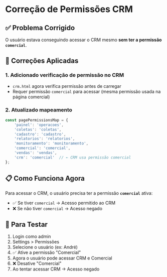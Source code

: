 # Correção de Permissões CRM

## ✅ Problema Corrigido

O usuário estava conseguindo acessar o CRM mesmo **sem ter a permissão `comercial`**.

## 🔧 Correções Aplicadas

### 1. **Adicionado verificação de permissão no CRM**
- `crm.html` agora verifica permissão antes de carregar
- Requer permissão `comercial` para acessar (mesma permissão usada na página comercial)

### 2. **Atualizado mapeamento**
```javascript
const pagePermissionsMap = {
    'painel': 'operacoes',
    'coletas': 'coletas',
    'cadastro': 'cadastro',
    'relatorios': 'relatorios',
    'monitoramento': 'monitoramento',
    'comercial': 'comercial',
    'vendas': 'vendas',
    'crm': 'comercial'  // ← CRM usa permissão comercial
};
```

## 📋 Como Funciona Agora

Para acessar o CRM, o usuário precisa ter a permissão **`comercial`** ativa:
- ✅ Se tiver `comercial` → Acesso permitido ao CRM
- ❌ Se não tiver `comercial` → Acesso negado

## 🎯 Para Testar

1. Login como admin
2. Settings > Permissões
3. Selecione o usuário (ex: André)
4. ✅ Ative a permissão "Comercial"
5. Agora o usuário pode acessar CRM e Comercial
6. ❌ Desative "Comercial"
7. Ao tentar acessar CRM → Acesso negado

